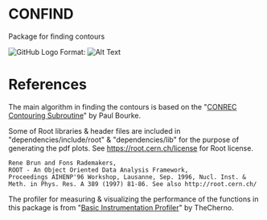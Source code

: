 # CONFIND
Package for finding contours

![GitHub Logo](/examples/0_Basic_Function/0_Function.jpg)
Format: ![Alt Text](url)


# References
The main algorithm in finding the contours is based on the "[CONREC Contouring Subroutine](http://paulbourke.net/papers/conrec/)" by Paul Bourke.

Some of Root libraries & header files are included in "dependencies/include/root" & "dependencies/lib" for the purpose of generating the pdf plots. See https://root.cern.ch/license for Root license.

```
Rene Brun and Fons Rademakers,
ROOT - An Object Oriented Data Analysis Framework,
Proceedings AIHENP'96 Workshop, Lausanne, Sep. 1996, Nucl. Inst. & Meth. in Phys. Res. A 389 (1997) 81-86. See also http://root.cern.ch/
```
The profiler for measuring & visualizing the performance of the functions in this package is from "[Basic Instrumentation Profiler](https://gist.github.com/TheCherno/31f135eea6ee729ab5f26a6908eb3a5e)" by TheCherno.
